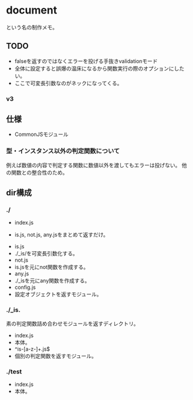 # document
という名の制作メモ。

## TODO
* falseを返すのではなくエラーを投げる手抜きvalidationモード
 * 全体に設定すると誤爆の温床になるから関数実行の際のオプションにしたい。
 * ここで可変長引数なのがネックになってくる。

### v3

## 仕様
* CommonJSモジュール

### 型・インスタンス以外の判定関数について
例えば数値の内容で判定する関数に数値以外を渡してもエラーは投げない。
他の関数との整合性のため。

## dir構成

### ./
* index.js
 + is.js, not.js, any.jsをまとめて返すだけ。
* is.js
 * ./\_is/を可変長引数化する。
* not.js
 * is.jsを元にnot関数を作成する。
* any.js
 * ./\_isを元にany関数を作成する。
* config.js
 * 設定オブジェクトを返すモジュール。

### ./\_is.
素の判定関数詰め合わせモジュールを返すディレクトリ。
* index.js
 * 本体。
* ^is-[a-z-]+\.js$
 * 個別の判定関数を返すモジュール。

### ./test
* index.js
 * 本体。
